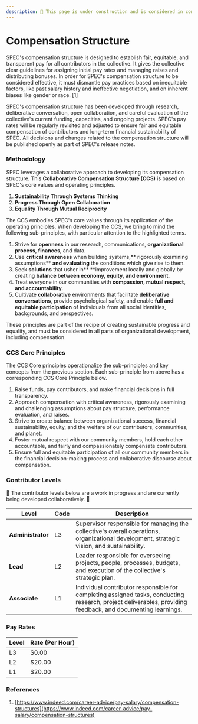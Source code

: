 ```yaml
---
description: 🚧 This page is under construction and is considered in complete 🚧
---
```


# Compensation Structure

SPEC's compensation structure is designed to establish fair, equitable, and transparent pay for all contributors in the collective. It gives the collective clear guidelines for assigning initial pay rates and managing raises and distributing bonuses. In order for SPEC's compensation structure to be considered effective, it must dismantle pay practices based on inequitable factors, like past salary history and ineffective negotiation, and on inherent biases like gender or race. \[1]

SPEC's compensation structure has been developed through research, deliberative conversation, open collaboration, and careful evaluation of the collective's current funding, capacities, and ongoing projects. SPEC's pay rates will be regularly revisited and adjusted to ensure fair and equitable compensation of contributors and long-term financial sustainability of SPEC. All decisions and changes related to the compensation structure will be published openly as part of SPEC's release notes.

### Methodology

SPEC leverages a collaborative approach to developing its compensation structure. This **Collaborative Compensation Structure (CCS)** is based on SPEC's core values and operating principles.

1. **Sustainability Through Systems Thinking**
2. **Progress Through Open Collaboration**
3. **Equality Through Mutual Reciprocity**

The CCS embodies SPEC's core values through its application of the operating principles. When developing the CCS, we bring to mind the following sub-principles, with particular attention to the highlighted terms. 

1. Strive for **openness** in our research, communications, **organizational process**, **finances**, and data.
2. Use **critical awareness** when building systems,** rigorously examining assumptions** **and evaluating** the conditions which give rise to them.
3. Seek **solutions** that usher in** **improvement locally and globally by creating **balance between economy, equity**, **and environment**.
4. Treat everyone in our communities with **compassion, mutual respect, and accountability**.
5. Cultivate **collaborative** environments that facilitate **deliberative conversations**, provide psychological safety, and enable **full and equitable participation** of individuals from all social identities, backgrounds, and perspectives.

These principles are part of the recipe of creating sustainable progress and equality, and must be considered in all parts of organizational development, including compensation.

### CCS Core Principles

The CCS Core principles operationalize the sub-principles and key concepts from the previous section. Each sub-principle from above has a corresponding CCS Core Principle below.

1. Raise funds, pay contributors, and make financial decisions in full transparency.
2. Approach compensation with critical awareness, rigorously examining and challenging assumptions about pay structure, performance evaluation, and raises.
3. Strive to create balance between organizational success, financial sustainability, equity, and the welfare of our contributors, communities, and planet.
4. Foster mutual respect with our community members, hold each other  accountable, and fairly and compassionately compensate contributors.
5. Ensure full and equitable participation of all our community members in the financial decision-making process and collaborative discourse about compensation.

### Contributor Levels

🚧 The contributor levels below are a work in progress and are currently being developed collaboratively. 🚧

| Level              | Code | Description                                                                                                                                                 |
| ------------------ | ---- | ----------------------------------------------------------------------------------------------------------------------------------------------------------- |
| **Administrator**  | L3   | Supervisor responsible for managing the collective's overall operations, organizational development, strategic vision, and sustainability.                  |
| **Lead**           | L2   | Leader responsible for overseeing projects, people, processes, budgets, and  execution of the collective's strategic plan.                                  |
| **Associate**      | L1   | Individual contributor responsible for completing assigned tasks, conducting research, project deliverables, providing feedback, and documenting learnings. |

### Pay Rates

| Level | Rate (Per Hour) |
| ----- | --------------- |
| L3    | $0.00           |
| L2    | $20.00          |
| L1    | $20.00          |

### References

1. [https://www.indeed.com/career-advice/pay-salary/compensation-structures](https://www.indeed.com/career-advice/pay-salary/compensation-structures)
